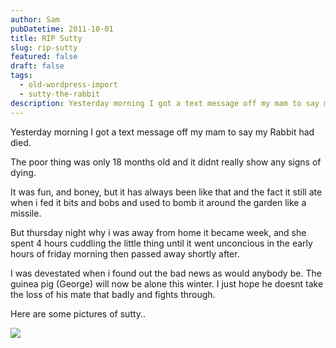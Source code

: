 ```yaml
---
author: Sam
pubDatetime: 2011-10-01
title: RIP Sutty
slug: rip-sutty
featured: false
draft: false
tags:
  - old-wordpress-import
  - sutty-the-rabbit
description: Yesterday morning I got a text message off my mam to say my Rabbit had died
---
```

Yesterday morning I got a text message off my mam to say my Rabbit had died.

The poor thing was only 18 months old and it didnt really show any signs of dying.

It was fun, and boney, but it has always been like that and the fact it still ate when i fed it bits and bobs and used to bomb it around the garden like a missile.

But thursday night why i was away from home it became week, and she spent 4 hours cuddling the little thing until it went unconcious in the early hours of friday morning then passed away shortly after.

I was devestated when i found out the bad news as would anybody be. The guinea pig (George) will now be alone this winter. I just hope he doesnt take the loss of his mate that badly and fights through.

Here are some pictures of sutty..

![](/assets/2011/2011-10-01-sutty-the-rabbit_6094039768_o.jpg)